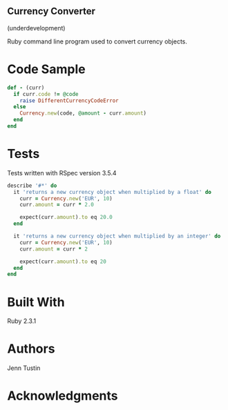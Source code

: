## Currency Converter
(underdevelopment)

Ruby command line program used to convert currency objects.

# Code Sample
```Ruby
def - (curr)
  if curr.code != @code
    raise DifferentCurrencyCodeError
  else
    Currency.new(code, @amount - curr.amount)
  end
end
```

# Tests

Tests written with RSpec version 3.5.4
```Ruby
describe '#*' do
  it 'returns a new currency object when multiplied by a float' do
    curr = Currency.new('EUR', 10)
    curr.amount = curr * 2.0

    expect(curr.amount).to eq 20.0
  end

  it 'returns a new currency object when multiplied by an integer' do
    curr = Currency.new('EUR', 10)
    curr.amount = curr * 2

    expect(curr.amount).to eq 20
  end
end
```

# Built With

Ruby 2.3.1

# Authors

Jenn Tustin

# Acknowledgments
